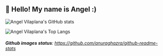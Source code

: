 ## 👋 Hello! My name is Angel :)

![Angel Vilaplana's GitHub stats](https://github-readme-stats.vercel.app/api?username=angelvilaplana&show_icons=true&theme=dark)

![Angel Vilaplana's Top Langs](https://github-readme-stats.vercel.app/api/top-langs/?username=angelvilaplana&layout=compact&theme=dark)

###### ***Github images status***: https://github.com/anuraghazra/github-readme-stats
